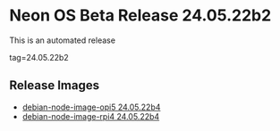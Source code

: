 # Neon OS Beta Release 24.05.22b2
This is an automated release

tag=24.05.22b2

## Release Images
- [debian-node-image-opi5 24.05.22b4](https://2222.us/app/files/neon_images/node/opi5/dev/debian-node-image-opi5_2024-05-22_21_51.img.xz)
- [debian-node-image-rpi4 24.05.22b4](https://2222.us/app/files/neon_images/node/rpi4/dev/debian-node-image-rpi4_2024-05-22_21_51.img.xz)

